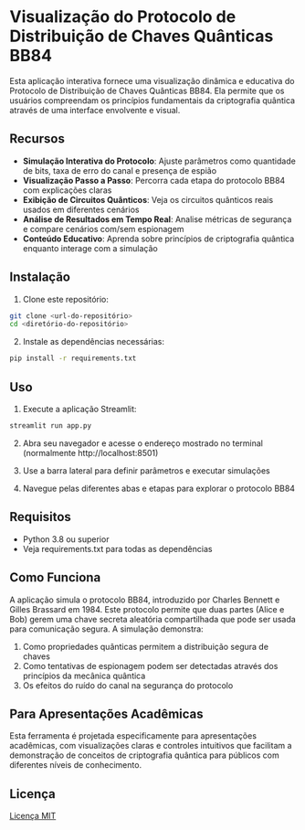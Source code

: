 # Visualização do Protocolo de Distribuição de Chaves Quânticas BB84

Esta aplicação interativa fornece uma visualização dinâmica e educativa do Protocolo de Distribuição de Chaves Quânticas BB84. Ela permite que os usuários compreendam os princípios fundamentais da criptografia quântica através de uma interface envolvente e visual.

## Recursos

- **Simulação Interativa do Protocolo**: Ajuste parâmetros como quantidade de bits, taxa de erro do canal e presença de espião
- **Visualização Passo a Passo**: Percorra cada etapa do protocolo BB84 com explicações claras
- **Exibição de Circuitos Quânticos**: Veja os circuitos quânticos reais usados em diferentes cenários
- **Análise de Resultados em Tempo Real**: Analise métricas de segurança e compare cenários com/sem espionagem
- **Conteúdo Educativo**: Aprenda sobre princípios de criptografia quântica enquanto interage com a simulação

## Instalação

1. Clone este repositório:
```bash
git clone <url-do-repositório>
cd <diretório-do-repositório>
```

2. Instale as dependências necessárias:
```bash
pip install -r requirements.txt
```

## Uso

1. Execute a aplicação Streamlit:
```bash
streamlit run app.py
```

2. Abra seu navegador e acesse o endereço mostrado no terminal (normalmente http://localhost:8501)

3. Use a barra lateral para definir parâmetros e executar simulações

4. Navegue pelas diferentes abas e etapas para explorar o protocolo BB84

## Requisitos

- Python 3.8 ou superior
- Veja requirements.txt para todas as dependências

## Como Funciona

A aplicação simula o protocolo BB84, introduzido por Charles Bennett e Gilles Brassard em 1984. Este protocolo permite que duas partes (Alice e Bob) gerem uma chave secreta aleatória compartilhada que pode ser usada para comunicação segura. A simulação demonstra:

1. Como propriedades quânticas permitem a distribuição segura de chaves
2. Como tentativas de espionagem podem ser detectadas através dos princípios da mecânica quântica
3. Os efeitos do ruído do canal na segurança do protocolo

## Para Apresentações Acadêmicas

Esta ferramenta é projetada especificamente para apresentações acadêmicas, com visualizações claras e controles intuitivos que facilitam a demonstração de conceitos de criptografia quântica para públicos com diferentes níveis de conhecimento.

## Licença

[Licença MIT](LICENSE) 